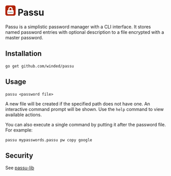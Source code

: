 # ![alt text](./logo/logo-inline.png) Passu

Passu is a simplistic password manager with a CLI interface. It stores named password entries with optional description to a file encrypted with a master password.

## Installation

```
go get github.com/winded/passu
```

## Usage

```
passu <password file>
```

A new file will be created if the specified path does not have one. An interactive command prompt will be shown. Use the `help` command to view available actions.

You can also execute a single command by putting it after the password file. For example:

```
passu mypasswords.passu pw copy google
```

## Security

See [passu-lib](https://github.com/Winded/passu-lib)